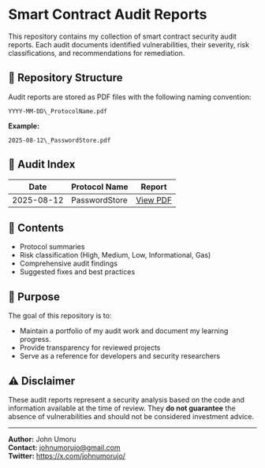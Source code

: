 # Smart Contract Audit Reports

This repository contains my collection of smart contract security audit reports. Each audit documents identified vulnerabilities, their severity, risk classifications, and recommendations for remediation.

## 📂 Repository Structure
Audit reports are stored as PDF files with the following naming convention:

```
YYYY-MM-DD\_ProtocolName.pdf
```

**Example:**
```
2025-08-12\_PasswordStore.pdf
```
## 📑 Audit Index

| Date       | Protocol Name | Report                                   |
| ---------- | ------------- | ---------------------------------------- |
| 2025-08-12 | PasswordStore | [View PDF](2025-08-12_PasswordStore.pdf) |

## 📜 Contents
- Protocol summaries
- Risk classification (High, Medium, Low, Informational, Gas)
- Comprehensive audit findings
- Suggested fixes and best practices

## 📌 Purpose
The goal of this repository is to:
- Maintain a portfolio of my audit work and document my learning progress.
- Provide transparency for reviewed projects
- Serve as a reference for developers and security researchers

## ⚠️ Disclaimer
These audit reports represent a security analysis based on the code and information available at the time of review. They **do not guarantee** the absence of vulnerabilities and should not be considered investment advice.

---

**Author:** John Umoru  
**Contact:** johnumorujo@gmail.com  
**Twitter:** https://x.com/johnumorujo/



